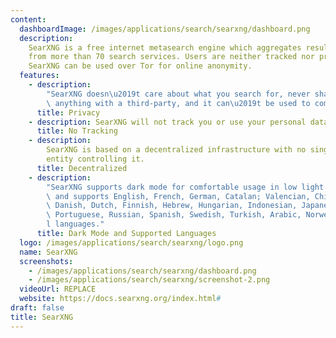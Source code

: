 ```yaml
---
content:
  dashboardImage: /images/applications/search/searxng/dashboard.png
  description:
    SearXNG is a free internet metasearch engine which aggregates results
    from more than 70 search services. Users are neither tracked nor profiled. Additionally,
    SearXNG can be used over Tor for online anonymity.
  features:
    - description:
        "SearXNG doesn\u2019t care about what you search for, never shares\
        \ anything with a third-party, and it can\u2019t be used to compromise you."
      title: Privacy
    - description: SearXNG will not track you or use your personal data.
      title: No Tracking
    - description:
        SearXNG is based on a decentralized infrastructure with no single
        entity controlling it.
      title: Decentralized
    - description:
        "SearXNG supports dark mode for comfortable usage in low light conditions\
        \ and supports English, French, German, Catalan; Valencian, Chinese, Czech,\
        \ Danish, Dutch, Finnish, Hebrew, Hungarian, Indonesian, Japanese, Korean, Polish,\
        \ Portuguese, Russian, Spanish, Swedish, Turkish, Arabic, Norwegian and Bokm\xE5\
        l languages."
      title: Dark Mode and Supported Languages
  logo: /images/applications/search/searxng/logo.png
  name: SearXNG
  screenshots:
    - /images/applications/search/searxng/dashboard.png
    - /images/applications/search/searxng/screenshot-2.png
  videoUrl: REPLACE
  website: https://docs.searxng.org/index.html#
draft: false
title: SearXNG
---
```

